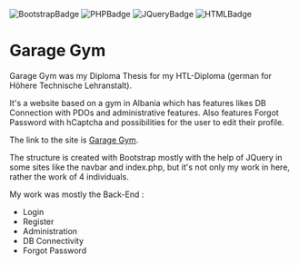 ![BootstrapBadge](https://img.shields.io/badge/Bootstrap-563D7C?style=for-the-badge&logo=bootstrap&logoColor=white)
![PHPBadge](https://img.shields.io/badge/PHP-777BB4?style=for-the-badge&logo=php&logoColor=white)
![JQueryBadge](https://img.shields.io/badge/jQuery-0769AD?style=for-the-badge&logo=jquery&logoColor=white)
![HTMLBadge](https://img.shields.io/badge/HTML5-E34F26?style=for-the-badge&logo=html5&logoColor=white)

# Garage Gym

Garage Gym was my Diploma Thesis for my HTL-Diploma (german for Höhere Technische Lehranstalt). 

It's a website based on a gym in Albania which has features likes DB Connection with PDOs and administrative features. Also features Forgot Password with hCaptcha and possibilities for the user to edit their profile.

The link to the site is [Garage Gym](http://garagegym.htl-projekt.com).

The structure is created with Bootstrap mostly with the help of JQuery in some sites like the navbar and index.php, but it's not only my work in here, rather the work of 4 individuals. 

My work was mostly the Back-End :

* Login
* Register
* Administration
* DB Connectivity
* Forgot Password
